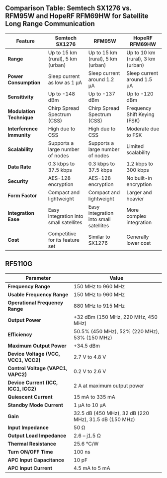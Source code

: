## Comparison Table: Semtech SX1276 vs. RFM95W and HopeRF RFM69HW for Satellite Long Range Communication

| Feature                         | Semtech SX1276                               | RFM95W                                       | HopeRF RFM69HW                              |
|---------------------------------|---------------------------------------------|---------------------------------------------|---------------------------------------------|
| **Range**                       | Up to 15 km (rural), 5 km (urban)            | Up to 15 km (rural), 5 km (urban)            | Up to 10 km (rural), 3 km (urban)           |
| **Power Consumption**           | Sleep current as low as 1 µA                 | Sleep current around 1.2 µA                  | Sleep current around 1.5 µA                 |
| **Sensitivity**                 | Up to -148 dBm                               | Up to -137 dBm                               | Up to -120 dBm                              |
| **Modulation Technique**        | Chirp Spread Spectrum (CSS)                  | Chirp Spread Spectrum (CSS)                  | Frequency Shift Keying (FSK)                |
| **Interference Immunity**       | High due to CSS                              | High due to CSS                              | Moderate due to FSK                         |
| **Scalability**                 | Supports a large number of nodes             | Supports a large number of nodes             | Limited scalability                         |
| **Data Rate**                   | 0.3 kbps to 37.5 kbps                        | 0.3 kbps to 37.5 kbps                        | 1.2 kbps to 300 kbps                        |
| **Security**                    | AES-128 encryption                           | AES-128 encryption                           | No built-in encryption                      |
| **Form Factor**                 | Compact and lightweight                      | Compact and lightweight                      | Larger and heavier                          |
| **Integration Ease**            | Easy integration into small satellites       | Easy integration into small satellites       | More complex integration                    |
| **Cost**                        | Competitive for its feature set              | Similar to SX1276                            | Generally lower cost                        |


## RF5110G
| **Parameter**                      | **Value**                      |
|------------------------------------|--------------------------------|
| **Frequency Range**                | 150 MHz to 960 MHz             |
| **Usable Frequency Range**         | 150 MHz to 960 MHz             |
| **Operational Frequency Range**    | 880 MHz to 915 MHz             |
| **Output Power**                   | +32 dBm (150 MHz, 220 MHz, 450 MHz) |
| **Efficiency**                     | 50.5% (450 MHz), 52% (220 MHz), 53% (150 MHz) |
| **Maximum Output Power**           | +34.5 dBm                      |
| **Device Voltage (VCC, VCC1, VCC2)**| 2.7 V to 4.8 V                 |
| **Control Voltage (VAPC1, VAPC2)** | 0.2 V to 2.6 V                 |
| **Device Current (ICC, ICC1, ICC2)**| 2 A at maximum output power    |
| **Quiescent Current**              | 15 mA to 335 mA                |
| **Standby Mode Current**           | 1 µA to 10 µA                  |
| **Gain**                           | 32.5 dB (450 MHz), 32 dB (220 MHz), 31.5 dB (150 MHz) |
| **Input Impedance**                | 50 Ω                           |
| **Output Load Impedance**          | 2.6 – j1.5 Ω                   |
| **Thermal Resistance**             | 25.6 °C/W                      |
| **Turn ON/OFF Time**               | 100 ns                         |
| **APC Input Capacitance**          | 10 pF                          |
| **APC Input Current**              | 4.5 mA to 5 mA                 |

